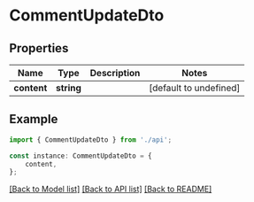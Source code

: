 # CommentUpdateDto


## Properties

Name | Type | Description | Notes
------------ | ------------- | ------------- | -------------
**content** | **string** |  | [default to undefined]

## Example

```typescript
import { CommentUpdateDto } from './api';

const instance: CommentUpdateDto = {
    content,
};
```

[[Back to Model list]](../README.md#documentation-for-models) [[Back to API list]](../README.md#documentation-for-api-endpoints) [[Back to README]](../README.md)
